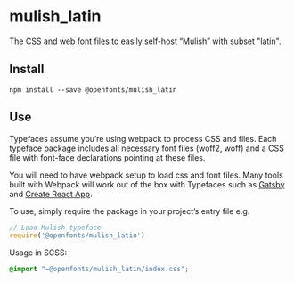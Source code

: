 
# mulish_latin

The CSS and web font files to easily self-host “Mulish” with subset "latin".

## Install

`npm install --save @openfonts/mulish_latin`

## Use

Typefaces assume you’re using webpack to process CSS and files. Each typeface
package includes all necessary font files (woff2, woff) and a CSS file with
font-face declarations pointing at these files.

You will need to have webpack setup to load css and font files. Many tools built
with Webpack will work out of the box with Typefaces such as [Gatsby](https://github.com/gatsbyjs/gatsby)
and [Create React App](https://github.com/facebookincubator/create-react-app).

To use, simply require the package in your project’s entry file e.g.

```javascript
// Load Mulish typeface
require('@openfonts/mulish_latin')
```

Usage in SCSS:
```scss
@import "~@openfonts/mulish_latin/index.css";
```
